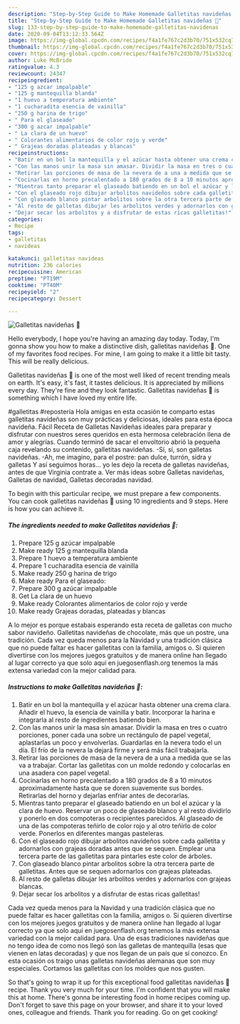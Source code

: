 ```yaml
---
description: "Step-by-Step Guide to Make Homemade Galletitas navideñas 🎄"
title: "Step-by-Step Guide to Make Homemade Galletitas navideñas 🎄"
slug: 133-step-by-step-guide-to-make-homemade-galletitas-navidenas
date: 2020-09-04T13:12:33.564Z
image: https://img-global.cpcdn.com/recipes/f4a1fe767c2d3b70/751x532cq70/galletitas-navidenas-🎄-foto-principal.jpg
thumbnail: https://img-global.cpcdn.com/recipes/f4a1fe767c2d3b70/751x532cq70/galletitas-navidenas-🎄-foto-principal.jpg
cover: https://img-global.cpcdn.com/recipes/f4a1fe767c2d3b70/751x532cq70/galletitas-navidenas-🎄-foto-principal.jpg
author: Luke McBride
ratingvalue: 4.3
reviewcount: 24347
recipeingredient:
- "125 g azcar impalpable"
- "125 g mantequilla blanda"
- "1 huevo a temperatura ambiente"
- "1 cucharadita esencia de vainilla"
- "250 g harina de trigo"
- " Para el glaseado"
- "300 g azcar impalpable"
- " La clara de un huevo"
- " Colorantes alimentarios de color rojo y verde"
- " Grajeas doradas plateadas y blancas"
recipeinstructions:
- "Batir en un bol la mantequilla y el azúcar hasta obtener una crema clara. Añadir el huevo, la esencia de vainilla y batir. Incorporar la harina e integrarla al resto de ingredientes batiendo bien."
- "Con las manos unir la masa sin amasar. Dividir la masa en tres o cuatro porciones, poner cada una sobre un rectángulo de papel vegetal, aplastarlas un poco y envolverlas. Guardarlas en la nevera todo el un día. El frío de la nevera la dejará firme y será más fácil trabajarla."
- "Retirar las porciones de masa de la nevera de a una a medida que se las va a trabajar. Cortar las galletitas con un molde redondo y colocarlas en una asadera con papel vegetal."
- "Cocinarlas en horno precalentado a 180 grados de 8 a 10 minutos aproximadamente hasta que se doren suavemente sus bordes. Retirarlas del horno y dejarlas enfriar antes de decorarlas."
- "Mientras tanto preparar el glaseado batiendo en un bol el azúcar y la clara de huevo. Reservar un poco de glaseado blanco y al resto dividirlo y ponerlo en dos compoteras o recipientes parecidos. Al glaseado de una de las compoteras teñirlo de color rojo y al otro teñirlo de color verde. Ponerlos en diferentes mangas pasteleras."
- "Con el glaseado rojo dibujar arbolitos navideños sobre cada galletita y adornarlos con grajeas doradas antes que se sequen. Emplear una tercera parte de las galletitas para pintarles este color de árboles."
- "Con glaseado blanco pintar arbolitos sobre la otra tercera parte de galletitas. Antes que se sequen adornarlos con grajeas plateadas."
- "Al resto de galletas dibujar les arbolitos verdes y adornarlos con grajeas blancas."
- "Dejar secar los arbolitos y a disfrutar de estas ricas galletitas!"
categories:
- Recipe
tags:
- galletitas
- navideas

katakunci: galletitas navideas 
nutrition: 236 calories
recipecuisine: American
preptime: "PT19M"
cooktime: "PT40M"
recipeyield: "2"
recipecategory: Dessert

---
```



![Galletitas navideñas 🎄](https://img-global.cpcdn.com/recipes/f4a1fe767c2d3b70/751x532cq70/galletitas-navidenas-🎄-foto-principal.jpg)

Hello everybody, I hope you're having an amazing day today. Today, I'm gonna show you how to make a distinctive dish, galletitas navideñas 🎄. One of my favorites food recipes. For mine, I am going to make it a little bit tasty. This will be really delicious.

Galletitas navideñas 🎄 is one of the most well liked of recent trending meals on earth. It's easy, it's fast, it tastes delicious. It is appreciated by millions every day. They're fine and they look fantastic. Galletitas navideñas 🎄 is something which I have loved my entire life.

#galletitas #repostería Hola amigas en esta ocasión te comparto estas galletitas navideñas son muy prácticas y deliciosas, ideales para esta época navideña. Fácil Receta de Galletas Navideñas ideales para preparar y disfrutar con nuestros seres queridos en esta hermosa celebración llena de amor y alegrías. Cuando terminó de sacar el envoltorio abrió la pequeña caja revelando su contenido, galletitas navideñas. -Sí, sí, son galletas navideñas. -Ah, me imagino, para el postre: pan dulce, turrón, sidra y galletas Y así seguimos horas… yo les dejo la receta de galletas navideñas, antes de que Virginia contrate a. Ver más ideas sobre Galletas navideñas, Galletas de navidad, Galletas decoradas navidad.


To begin with this particular recipe, we must prepare a few components. You can cook galletitas navideñas 🎄 using 10 ingredients and 9 steps. Here is how you can achieve it.

<!--inarticleads1-->

##### The ingredients needed to make Galletitas navideñas 🎄:

1. Prepare 125 g azúcar impalpable
1. Make ready 125 g mantequilla blanda
1. Prepare 1 huevo a temperatura ambiente
1. Prepare 1 cucharadita esencia de vainilla
1. Make ready 250 g harina de trigo
1. Make ready  Para el glaseado:
1. Prepare 300 g azúcar impalpable
1. Get  La clara de un huevo
1. Make ready  Colorantes alimentarios de color rojo y verde
1. Make ready  Grajeas doradas, plateadas y blancas


A lo mejor es porque estabais esperando esta receta de galletas con mucho sabor navideño. Galletitas navideñas de chocolate, más que un postre, una tradición. Cada vez queda menos para la Navidad y una tradición clásica que no puede faltar es hacer galletitas con la familia, amigos o. Si quieren divertirse con los mejores juegos gratuitos y de manera online han llegado al lugar correcto ya que solo aquí en juegosenflash.org tenemos la más extensa variedad con la mejor calidad para. 

<!--inarticleads2-->

##### Instructions to make Galletitas navideñas 🎄:

1. Batir en un bol la mantequilla y el azúcar hasta obtener una crema clara. Añadir el huevo, la esencia de vainilla y batir. Incorporar la harina e integrarla al resto de ingredientes batiendo bien.
1. Con las manos unir la masa sin amasar. Dividir la masa en tres o cuatro porciones, poner cada una sobre un rectángulo de papel vegetal, aplastarlas un poco y envolverlas. Guardarlas en la nevera todo el un día. El frío de la nevera la dejará firme y será más fácil trabajarla.
1. Retirar las porciones de masa de la nevera de a una a medida que se las va a trabajar. Cortar las galletitas con un molde redondo y colocarlas en una asadera con papel vegetal.
1. Cocinarlas en horno precalentado a 180 grados de 8 a 10 minutos aproximadamente hasta que se doren suavemente sus bordes. Retirarlas del horno y dejarlas enfriar antes de decorarlas.
1. Mientras tanto preparar el glaseado batiendo en un bol el azúcar y la clara de huevo. Reservar un poco de glaseado blanco y al resto dividirlo y ponerlo en dos compoteras o recipientes parecidos. Al glaseado de una de las compoteras teñirlo de color rojo y al otro teñirlo de color verde. Ponerlos en diferentes mangas pasteleras.
1. Con el glaseado rojo dibujar arbolitos navideños sobre cada galletita y adornarlos con grajeas doradas antes que se sequen. Emplear una tercera parte de las galletitas para pintarles este color de árboles.
1. Con glaseado blanco pintar arbolitos sobre la otra tercera parte de galletitas. Antes que se sequen adornarlos con grajeas plateadas.
1. Al resto de galletas dibujar les arbolitos verdes y adornarlos con grajeas blancas.
1. Dejar secar los arbolitos y a disfrutar de estas ricas galletitas!


Cada vez queda menos para la Navidad y una tradición clásica que no puede faltar es hacer galletitas con la familia, amigos o. Si quieren divertirse con los mejores juegos gratuitos y de manera online han llegado al lugar correcto ya que solo aquí en juegosenflash.org tenemos la más extensa variedad con la mejor calidad para. Una de esas tradiciones navideñas que no tengo idea de como nos llegó son las galletas de mantequilla (esas que vienen en latas decoradas) y que nos llegan de un país que sí conozco. En esta ocasión os traigo unas galletas navideñas alemanas que son muy especiales. Cortamos las galletitas con los moldes que nos gusten. 

So that's going to wrap it up for this exceptional food galletitas navideñas 🎄 recipe. Thank you very much for your time. I'm confident that you will make this at home. There's gonna be interesting food in home recipes coming up. Don't forget to save this page on your browser, and share it to your loved ones, colleague and friends. Thank you for reading. Go on get cooking!
